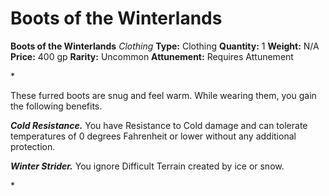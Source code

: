 # Boots of the Winterlands

**Boots of the Winterlands**
_Clothing_
**Type:** Clothing
**Quantity:** 1
**Weight:** N/A
**Price:** 400 gp
**Rarity:** Uncommon
**Attunement:** Requires Attunement

*<p>These furred boots are snug and feel warm. While wearing them, you gain the following benefits.

***Cold Resistance.*** You have Resistance to Cold damage and can tolerate temperatures of 0 degrees Fahrenheit or lower without any additional protection.

***Winter Strider.*** You ignore Difficult Terrain created by ice or snow.</p>*